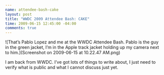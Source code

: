 ```yaml
---
name: attendee-bash-cake
layout: post
title: "WWDC 2009 Attendee Bash: CAKE"
time: 2009-06-15 12:45:00 -04:00
comments: true
---
```


![That&#8217;s Pablo Lopez and me at the WWDC Attendee Bash. Pablo is the guy in the green jacket, I&#8217;m in the Apple track jacket holding up my camera next to him.](Screenshot on 2009-06-15 at 10.22.47 AM.png)

I am back from WWDC. I&#8217;ve got lots of things to write about, I just need to verify what is public and what I cannot discuss just yet.
